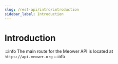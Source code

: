 ```yaml
---
slug: /rest-api/intro/introduction
sidebar_label: Introduction
---
```


# Introduction

:::info
The main route for the Meower API is located at `https://api.meower.org`
:::info
